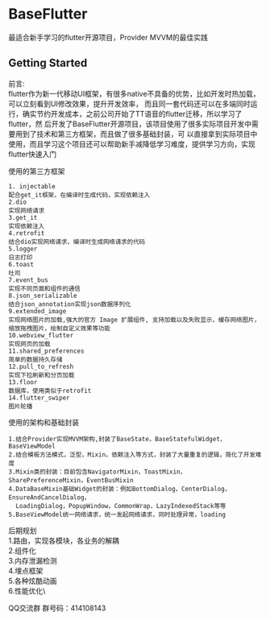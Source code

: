 # BaseFlutter

最适合新手学习的flutter开源项目，Provider MVVM的最佳实践

## Getting Started

前言:\
    flutter作为新一代移动UI框架，有很多native不具备的优势，比如开发时热加载，可以立刻看到UI修改效果，提升开发效率，
    而且同一套代码还可以在多端同时运行，确实节约开发成本，之前公司开始了TT语音的flutter迁移，所以学习了flutter，然
    后开发了BaseFlutter开源项目，该项目使用了很多实际项目开发中需要用到了技术和第三方框架，而且做了很多基础封装，可
    以直接拿到实际项目中使用，而且学习这个项目还可以帮助新手减降低学习难度，提供学习方向，实现flutter快速入门

使用的第三方框架

    1. injectable
    配合get_it框架，在编译时生成代码，实现依赖注入
    2.dio
    实现网络请求
    3.get_it
    实现依赖注入
    4.retrofit
    结合dio实现网络请求，编译时生成网络请求的代码
    5.logger
    日志打印
    6.toast
    吐司
    7.event_bus
    实现不同页面和组件的通信
    8.json_serializable
    结合json_annotation实现json数据序列化
    9.extended_image
    实现网络图片的加载,强大的官方 Image 扩展组件, 支持加载以及失败显示，缓存网络图片，缩放拖拽图片，绘制自定义效果等功能
    10.webview_flutter
    实现网页的加载
    11.shared_preferences
    简单的数据持久存储
    12.pull_to_refresh
    实现下拉刷新和分页加载
    13.floor
    数据库，使用类似于retrofit
    14.flutter_swiper
    图片轮播

使用的架构和基础封装

    1.结合Provider实现MVVM架构,封装了BaseState，BaseStatefulWidget，BaseViewModel
    2.结合模板方法模式，泛型，Mixin，依赖注入等方式，封装了大量重复的逻辑，简化了开发难度
    3.Mixin类的封装：目前包含NavigatorMixin，ToastMixin，SharePreferenceMixin，EventBusMixin
    4.DataBaseMixin基础Widget的封装：例如BottomDialog，CenterDialog，EnsureAndCancelDialog，
      LoadingDialog，PopupWindow，CommonWrap，LazyIndexedStack等等
    5.BaseViewModel统一网络请求，统一发起网络请求，同时处理异常，loading

后期规划\
    1.路由，实现各模块，各业务的解耦\
    2.组件化\
    3.内存泄漏检测\
    4.埋点框架\
    5.各种炫酷动画\
    6.性能优化\

QQ交流群
    群号码：414108143
